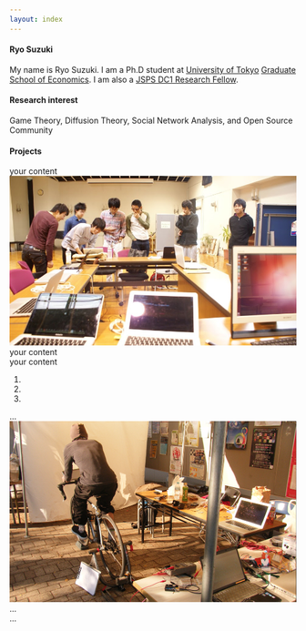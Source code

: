 ```yaml
---
layout: index
---
```


#### Ryo Suzuki

My name is Ryo Suzuki.
I am a Ph.D student at [University of Tokyo](http://www.u-tokyo.ac.jp/en/) [Graduate School of Economics](http://www.e.u-tokyo.ac.jp/index-e.html).
I am also a [JSPS DC1 Research Fellow](http://www.jsps.go.jp/english/index.html).

#### Research interest 

Game Theory, Diffusion Theory, Social Network Analysis, and Open Source Community


#### Projects

<div class="slick">
  <div>
  your content
  <img src="/images/mitakalab.png" alt="...">
  </div>	 
  <div>your content</div>
  <div>your content</div>
</div>

<div id="carousel-example-generic" class="carousel slide" data-ride="carousel">
  <!-- Indicators -->
  <ol class="carousel-indicators">
    <li data-target="#carousel-example-generic" data-slide-to="0" class="active"></li>
    <li data-target="#carousel-example-generic" data-slide-to="1"></li>
    <li data-target="#carousel-example-generic" data-slide-to="2"></li>
  </ol>

  <!-- Wrapper for slides -->
  <div class="carousel-inner">
    <div class="item active">
      <div class="carousel-caption">
        ...
      </div>
    </div>
    <div class="item">
      <img src="/images/bicycle.png" alt="...">
      <div class="carousel-caption">
        ...
      </div>
    </div>
    ...
  </div>

  <!-- Controls -->
  <a class="left carousel-control" href="#carousel-example-generic" role="button" data-slide="prev">
    <span class="glyphicon glyphicon-chevron-left"></span>
  </a>
  <a class="right carousel-control" href="#carousel-example-generic" role="button" data-slide="next">
    <span class="glyphicon glyphicon-chevron-right"></span>
  </a>
</div>
